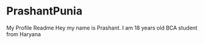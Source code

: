 # PrashantPunia
My Profile Readme
Hey my name is Prashant. I am 18 years old BCA student from Haryana 

